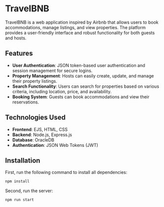 # TravelBNB

TravelBNB is a web application inspired by Airbnb that allows users to book accommodations, manage listings, and view properties. The platform provides a user-friendly interface and robust functionality for both guests and hosts.

## Features

- **User Authentication**: JSON token-based user authentication and session management for secure logins.
- **Property Management**: Hosts can easily create, update, and manage their property listings.
- **Search Functionality**: Users can search for properties based on various criteria, including location, price, and availability.
- **Booking System**: Guests can book accommodations and view their reservations.

## Technologies Used

- **Frontend**: EJS, HTML, CSS
- **Backend**: Node.js, Express.js
- **Database**: OracleDB
- **Authentication**: JSON Web Tokens (JWT)

## Installation

First, run the following command to install all dependencies:

```bash
npm install
```

Second, run the server:

```bash
npm run start
```
